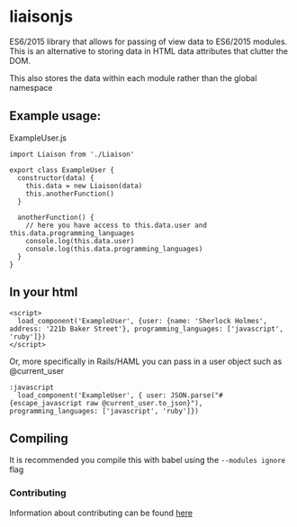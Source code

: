 # liaisonjs
ES6/2015 library that allows for passing of view data to ES6/2015 modules. This is an alternative to storing data in HTML data attributes that clutter the DOM.

This also stores the data within each module rather than the global namespace

## Example usage:
ExampleUser.js
```
import Liaison from './Liaison'

export class ExampleUser {
  constructor(data) {
    this.data = new Liaison(data)
    this.anotherFunction()
  }

  anotherFunction() {
    // here you have access to this.data.user and this.data.programming_languages
    console.log(this.data.user)
    console.log(this.data.programming_languages)
  }
}
```

## In your html
```
<script>
  load_component('ExampleUser', {user: {name: 'Sherlock Holmes', address: '221b Baker Street'}, programming_languages: ['javascript', 'ruby']})
</script>
```
Or, more specifically in Rails/HAML you can pass in a user object such as @current_user
```
:javascript
  load_component('ExampleUser', { user: JSON.parse("#{escape_javascript raw @current_user.to_json}"), programming_languages: ['javascript', 'ruby']})
```

## Compiling
It is recommended you compile this with babel using the `--modules ignore` flag

### Contributing

Information about contributing can be found [here](https://github.com/TheOneTheOnlyDavidBrown/contributing_guidelines/blob/master/CONTRIBUTING.md) 
